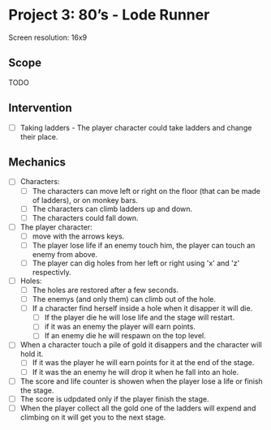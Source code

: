 # Project 3: 80’s - Lode Runner

Screen resolution: 16x9

## Scope
TODO

## Intervention
- [ ] Taking ladders - The player character could take ladders and change their place.

## Mechanics
- [ ] Characters:
	- [ ] The characters can move left or right on the floor (that can be made of ladders),
	  or on monkey bars. 
	- [ ] The characters can climb ladders up and down.
	- [ ] The characters could fall down.
- [ ] The player character:
	- [ ] move with the arrows keys.
	- [ ] The player lose life if an enemy touch him, the player can touch an enemy from above.
	- [ ] The player can dig holes from her left or right using 'x' and 'z' respectivly.
- [ ] Holes:
	- [ ] The holes are restored after a few seconds.
	- [ ] The enemys (and only them) can climb out of the hole.
	- [ ] If a character find herself inside a hole when it disapper it will die.
		- [ ]  If the player die he will lose life and the stage will restart.
		- [ ] if it was an enemy the player will earn points.
		- [ ] If an enemy die he will respawn on the top level. 
- [ ] When a character touch a pile of gold it disappers and the character will hold it.
	- [ ] If it was the player he will earn points for it at the end of the stage.
	- [ ] If it was the an enemy he will drop it when he fall into an hole.
- [ ] The score and life counter is showen when the player lose a life or finish the stage.
- [ ] The score is udpdated only if the player finish the stage.
- [ ] When the player collect all the gold one of the ladders will expend and climbing on it will get 
      you to the next stage.
